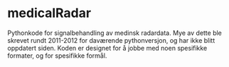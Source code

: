 # medicalRadar
Pythonkode for signalbehandling av medinsk radardata. Mye av dette ble skrevet rundt 2011-2012 for daværende pythonversjon, og har ikke blitt oppdatert siden. Koden er designet for å jobbe med noen spesifikke formater, og for spesifikke formål.

